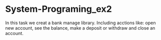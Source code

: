 # System-Programing_ex2

In this task we creat a bank manage library.
Including acctions like: open new account, see the balance, make a deposit or withdraw and close an account.
